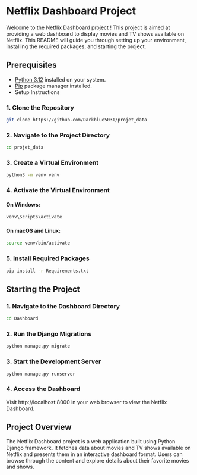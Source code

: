 # Netflix Dashboard Project
Welcome to the Netflix Dashboard project ! 
This project is aimed at providing a web dashboard to display movies and TV shows available on Netflix. 
This README will guide you through setting up your environment, installing the required packages, and starting the project.

## Prerequisites
- [Python 3.12](https://www.python.org/downloads/) installed on your system.
- [Pip](https://pip.pypa.io/en/stable/installation/) package manager installed.
- Setup Instructions
### 1. Clone the Repository
```bash
git clone https://github.com/Darkblue5031/projet_data
```
### 2. Navigate to the Project Directory

```bash
cd projet_data
```
### 3. Create a Virtual Environment
```bash
python3 -m venv venv
```
### 4. Activate the Virtual Environment
#### On Windows:
```bash
venv\Scripts\activate
```
#### On macOS and Linux:
```bash
source venv/bin/activate
```
### 5. Install Required Packages
```bash
pip install -r Requirements.txt
```
## Starting the Project

### 1. Navigate to the Dashboard Directory

```bash
cd Dashboard
```
### 2. Run the Django Migrations
```bash
python manage.py migrate
```
### 3. Start the Development Server
```bash
python manage.py runserver
```
### 4. Access the Dashboard
Visit http://localhost:8000 in your web browser to view the Netflix Dashboard.

## Project Overview
The Netflix Dashboard project is a web application built using Python Django framework. 
It fetches data about movies and TV shows available on Netflix and presents them in an interactive dashboard format. 
Users can browse through the content and explore details about their favorite movies and shows.








